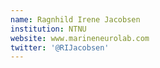 ```yaml
---
name: Ragnhild Irene Jacobsen
institution: NTNU
website: www.marineneurolab.com
twitter: '@RIJacobsen'
---
```


